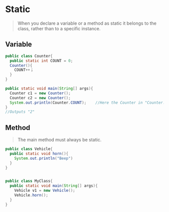 # Static

> When you declare a variable or a method as static it belongs to the class, rather than to a specific instance.

## Variable

```java
public class Counter{
  public static int COUNT = 0;
  Counter(){
    COUNT++；
  }
}

public static void main(String[] args){
  Counter c1 = new Counter();
  Counter c2 = new Counter();
  System.out.println(Counter.COUNT);	//Here the Counter in "Counter.COUNT" means the Counter class
}
//Outputs "2"
```

## Method

> The main method must always be static.

```java
public class Vehicle{
  public static void horn(){
    System.out.println("Beep")
  }
}


public class MyClass{
  public static void main(String[] args){
    Vehicle v1 = new Vehicle();
    Vehicle.horn();
  }
}
```

